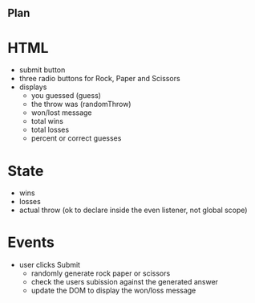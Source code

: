 ## Plan

# HTML
- submit button
- three radio buttons for Rock, Paper and Scissors
- displays
    - you guessed (guess)
    - the throw was (randomThrow)
    - won/lost message
    - total wins
    - total losses
    - percent or correct guesses

# State
- wins
- losses
- actual throw (ok to declare inside the even listener, not global scope)

# Events
- user clicks Submit
    - randomly generate rock paper or scissors
    - check the users subission against the generated answer
    - update the DOM to display the won/loss message
